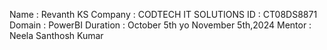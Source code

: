 Name : Revanth KS 
Company : CODTECH IT SOLUTIONS
ID : CT08DS8871
Domain : PowerBI
Duration : October 5th yo November 5th,2024
Mentor : Neela Santhosh Kumar
